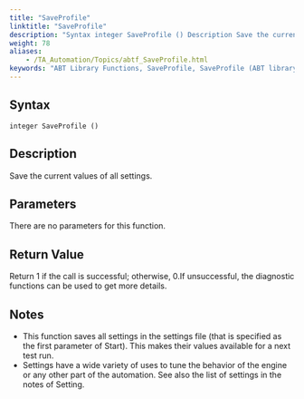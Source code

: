 ```yaml
--- 
title: "SaveProfile"
linktitle: "SaveProfile"
description: "Syntax integer SaveProfile () Description Save the current values of all settings. Parameters There are no parameters for this function. Return Value Return 1 if the call is successful; otherwise, 0 . ..."
weight: 78
aliases: 
    - /TA_Automation/Topics/abtf_SaveProfile.html
keywords: "ABT Library Functions, SaveProfile, SaveProfile (ABT library function)"
---
```


## Syntax

`integer SaveProfile ()`

## Description

Save the current values of all settings.

## Parameters

There are no parameters for this function.

## Return Value

Return 1 if the call is successful; otherwise, 0.If unsuccessful, the diagnostic functions can be used to get more details.

## Notes

-   This function saves all settings in the settings file \(that is specified as the first parameter of Start\). This makes their values available for a next test run.
-   Settings have a wide variety of uses to tune the behavior of the engine or any other part of the automation. See also the list of settings in the notes of Setting.




